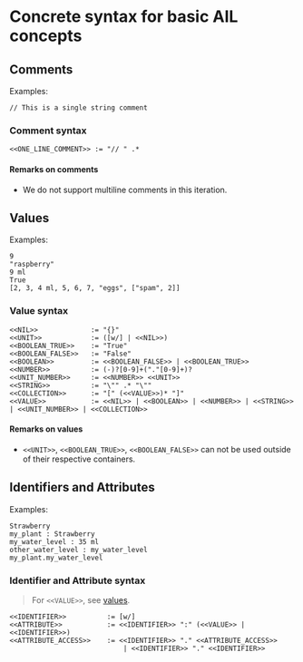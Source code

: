 # Concrete syntax for basic AIL concepts

## Comments

Examples:

```plaintext
// This is a single string comment
```

### Comment syntax

```plaintext
<<ONE_LINE_COMMENT>> := "// " .* 
```

#### Remarks on comments

- We do not support multiline comments in this iteration.

## Values

Examples:

```plaintext
9
"raspberry"
9 ml
True
[2, 3, 4 ml, 5, 6, 7, "eggs", ["spam", 2]]
```

### Value syntax

```plaintext
<<NIL>>             := "{}"
<<UNIT>>            := ([w/] | <<NIL>>)
<<BOOLEAN_TRUE>>    := "True"
<<BOOLEAN_FALSE>>   := "False"
<<BOOLEAN>>         := <<BOOLEAN_FALSE>> | <<BOOLEAN_TRUE>>
<<NUMBER>>          := (-)?[0-9]+("."[0-9]+)?
<<UNIT_NUMBER>>     := <<NUMBER>> <<UNIT>>
<<STRING>>          := "\"" .* "\""
<<COLLECTION>>      := "[" (<<VALUE>>)* "]"
<<VALUE>>           := <<NIL>> | <<BOOLEAN>> | <<NUMBER>> | <<STRING>> | <<UNIT_NUMBER>> | <<COLLECTION>>
```

#### Remarks on values

- `<<UNIT>>`, `<<BOOLEAN_TRUE>>`, `<<BOOLEAN_FALSE>>` can not be used outside of their respective containers.

## Identifiers and Attributes

Examples:

```plaintext
Strawberry
my_plant : Strawberry
my_water_level : 35 ml
other_water_level : my_water_level
my_plant.my_water_level
```

### Identifier and Attribute syntax

> For `<<VALUE>>`, see [values](#values).  

```plaintext
<<IDENTIFIER>>          := [w/]
<<ATTRIBUTE>>           := <<IDENTIFIER>> ":" (<<VALUE>> | <<IDENTIFIER>>)
<<ATTRIBUTE_ACCESS>>    := <<IDENTIFIER>> "." <<ATTRIBUTE_ACCESS>>
                            | <<IDENTIFIER>> "." <<IDENTIFIER>>
```
